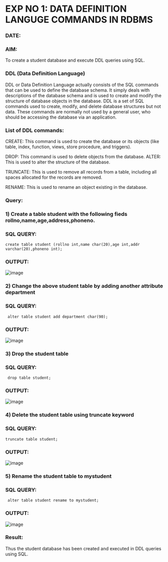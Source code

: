 # EXP NO 1: DATA DEFINITION LANGUGE COMMANDS IN RDBMS
### DATE:
### AIM:
To create a student database and execute DDL queries using SQL.

### DDL (Data Definition Language)
DDL or Data Definition Language actually consists of the SQL commands that can be used to define the database schema. 
It simply deals with descriptions of the database schema and is used to create and modify the structure of database objects in the database.
DDL is a set of SQL commands used to create, modify, and delete database structures but not data.
These commands are normally not used by a general user, who should be accessing the database via an application.
### List of DDL commands:
CREATE: This command is used to create the database or its objects (like table, index, function, views, store procedure, and triggers).

DROP: This command is used to delete objects from the database. ALTER: This is used to alter the structure of the database.

TRUNCATE: This is used to remove all records from a table, including all spaces allocated for the records are removed. 

RENAME: This is used to rename an object existing in the database.

### Query:
### 1) Create a table student with the following fieds rollno,name,age,address,phoneno.
### SQL QUERY:
```
create table student (rollno int,name char(20),age int,addr varchar(20),phoneno int);
```
### OUTPUT:
![image](https://github.com/SandhiyaR1/G2_DBMS/assets/113497571/af164dd2-746d-48b0-8058-ace54285eb66)

### 2) Change the above student table by adding another attribute department
### SQL QUERY:
```
 alter table student add department char(90);
```
### OUTPUT:
![image](https://github.com/SandhiyaR1/G2_DBMS/assets/113497571/9420ce21-a7fb-4ad7-b4b8-a1f4aa7820fb)

### 3) Drop the student table
### SQL QUERY:
```
 drop table student;
```
### OUTPUT:
![image](https://github.com/SandhiyaR1/G2_DBMS/assets/113497571/3f115969-8a28-4ef6-b00d-462c70f76c6c)

### 4) Delete the student table using truncate keyword
### SQL QUERY:
```
truncate table student;
```
### OUTPUT:
![image](https://github.com/SandhiyaR1/G2_DBMS/assets/113497571/93e08c9a-34ce-4e50-abd2-b05a7e12b91d)

### 5) Rename the student table to mystudent
### SQL QUERY:
```
 alter table student rename to mystudent;
```
### OUTPUT:
![image](https://github.com/SandhiyaR1/G2_DBMS/assets/113497571/2a7e681b-4a8e-4a76-880d-bf18fef0e321)
### Result:
Thus the student database has been created and executed in DDL queries using SQL.
